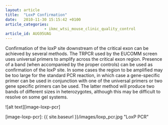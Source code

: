 ```yaml
---
layout: article
title:  "LoxP Confirmation"
date:   2010-11-30 15:15:42 +0100
article_categories:
                 - ikmc_wtsi_mouse_clinic_quality_control
article_id: AUG95UAG
---
```


Confirmation of the loxP site downstream of the critical exon can be achieved by several methods.
The TRPCR used by the EUCOMM screen uses  universal primers to amplify across the critical exon region. Presence of a band (when accompanied by the proper controls) can be used as confirmation of the loxP site.
In some cases the region to be amplified may be too large for the standard PCR reaction, in which case a gene-specific primer can be used in conjunction with one of the universal primers or two gene specific primers can be used. The latter method will produce two bands of different sizes in heterozygotes, although this may be difficult to resolve on some gel systems.  


![alt text][image-loxp-pcr]

[image-loxp-pcr]: {{ site.baseurl }}/images/loxp_pcr.jpg "LoxP PCR"